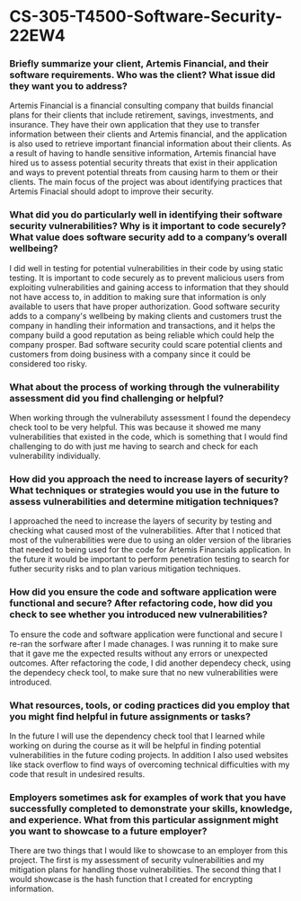 # CS-305-T4500-Software-Security-22EW4

### Briefly summarize your client, Artemis Financial, and their software requirements. Who was the client? What issue did they want you to address?

Artemis Financial is a financial consulting company that builds financial plans for their clients that include retirement, savings, investments, and insurance. They have their own application that they use to transfer information between their clients and Artemis financial, and the application is also used to retrieve important financial information about their clients. As a result of having to handle sensitive information, Artemis financial have hired us to assess potential security threats that exist in their application and ways to prevent potential threats from causing harm to them or their clients. The main focus of the project was about identifying practices that Artemis Finacial should adopt to improve their security.

### What did you do particularly well in identifying their software security vulnerabilities? Why is it important to code securely? What value does software security add to a company’s overall wellbeing?

I did well in testing for potential vulnerabilities in their code by using static testing. It is important to code securely as to prevent malicious users from exploiting vulnerabilities and gaining access to information that they should not have access to, in addition to making sure that information is only available to users that have proper authorization. Good software security adds to a company's wellbeing by making clients and customers trust the company in handling their information and transactions, and it helps the company build a good reputation as being reliable which could help the company prosper. Bad software security could scare potential clients and customers from doing business with a company since it could be considered too risky.

### What about the process of working through the vulnerability assessment did you find challenging or helpful?

When working through the vulnerabiluty assessment I found the dependecy check tool to be very helpful. This was because it showed me many vulnerabilities that existed in the code, which is something that I would find challenging to do with just me having to search and check for each vulnerability individually.

### How did you approach the need to increase layers of security? What techniques or strategies would you use in the future to assess vulnerabilities and determine mitigation techniques?

I approached the need to increase the layers of security by testing and checking what caused most of the vulnerabilities. After that I noticed that most of the vulnerabilities were due to using an older version of the libraries that needed to being used for the code for Artemis Financials application. In the future it would be important to perform penetration testing to search for futher security risks and to plan various mitigation techniques.

### How did you ensure the code and software application were functional and secure? After refactoring code, how did you check to see whether you introduced new vulnerabilities?

To ensure the code and software application were functional and secure I re-ran the sorfware after I made chanages. I was running it to make sure that it gave me the expected results without any errors or unexpected outcomes. After refactoring the code, I did another dependecy check, using the dependecy check tool, to make sure that no new vulnerabilities were introduced.

### What resources, tools, or coding practices did you employ that you might find helpful in future assignments or tasks?

In the future I will use the dependency check tool that I learned while working on during the course as it will be helpful in finding potential vulnerabilities in the future coding projects. In addition I also used websites like stack overflow to find ways of overcoming technical difficulties with my code that result in undesired results.

### Employers sometimes ask for examples of work that you have successfully completed to demonstrate your skills, knowledge, and experience. What from this particular assignment might you want to showcase to a future employer?

There are two things that I would like to showcase to an employer from this project. The first is my assessment of security vulnerabilities and my mitigation plans for handling those vulnerabilities. The second thing that I would showcase is the hash function that I created for encrypting information.
